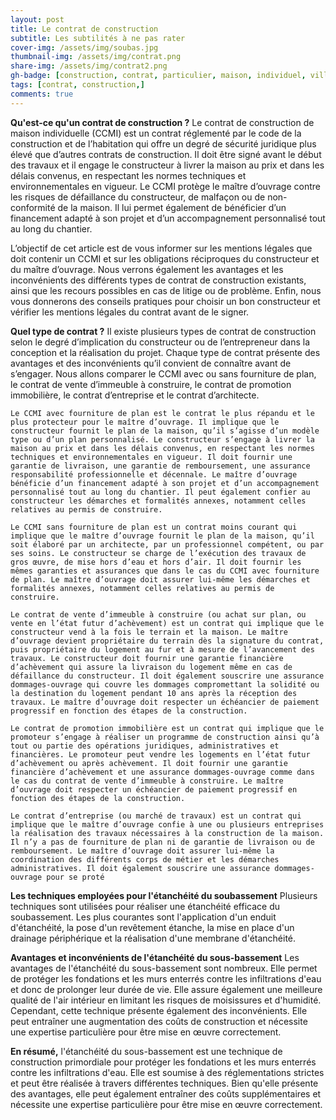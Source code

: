 ```yaml
---
layout: post
title: Le contrat de construction
subtitle: Les subtilités à ne pas rater
cover-img: /assets/img/soubas.jpg
thumbnail-img: /assets/img/contrat.png
share-img: /assets/img/contrat2.png
gh-badge: [construction, contrat, particulier, maison, individuel, villa, réglementation,]
tags: [contrat, construction,]
comments: true
---
```


**Qu'est-ce qu'un contrat de construction ?**
Le contrat de construction de maison individuelle (CCMI) est un contrat réglementé par le code de la construction et de l’habitation qui offre un degré de sécurité juridique plus élevé que d’autres contrats de construction. Il doit être signé avant le début des travaux et il engage le constructeur à livrer la maison au prix et dans les délais convenus, en respectant les normes techniques et environnementales en vigueur. Le CCMI protège le maître d’ouvrage contre les risques de défaillance du constructeur, de malfaçon ou de non-conformité de la maison. Il lui permet également de bénéficier d’un financement adapté à son projet et d’un accompagnement personnalisé tout au long du chantier.

L’objectif de cet article est de vous informer sur les mentions légales que doit contenir un CCMI et sur les obligations réciproques du constructeur et du maître d’ouvrage. Nous verrons également les avantages et les inconvénients des différents types de contrat de construction existants, ainsi que les recours possibles en cas de litige ou de problème. Enfin, nous vous donnerons des conseils pratiques pour choisir un bon constructeur et vérifier les mentions légales du contrat avant de le signer.

**Quel type de contrat ?**
Il existe plusieurs types de contrat de construction selon le degré d’implication du constructeur ou de l’entrepreneur dans la conception et la réalisation du projet. Chaque type de contrat présente des avantages et des inconvénients qu’il convient de connaître avant de s’engager. Nous allons comparer le CCMI avec ou sans fourniture de plan, le contrat de vente d’immeuble à construire, le contrat de promotion immobilière, le contrat d’entreprise et le contrat d’architecte.

    Le CCMI avec fourniture de plan est le contrat le plus répandu et le plus protecteur pour le maître d’ouvrage. Il implique que le constructeur fournit le plan de la maison, qu’il s’agisse d’un modèle type ou d’un plan personnalisé. Le constructeur s’engage à livrer la maison au prix et dans les délais convenus, en respectant les normes techniques et environnementales en vigueur. Il doit fournir une garantie de livraison, une garantie de remboursement, une assurance responsabilité professionnelle et décennale. Le maître d’ouvrage bénéficie d’un financement adapté à son projet et d’un accompagnement personnalisé tout au long du chantier. Il peut également confier au constructeur les démarches et formalités annexes, notamment celles relatives au permis de construire.

    Le CCMI sans fourniture de plan est un contrat moins courant qui implique que le maître d’ouvrage fournit le plan de la maison, qu’il soit élaboré par un architecte, par un professionnel compétent, ou par ses soins. Le constructeur se charge de l’exécution des travaux de gros œuvre, de mise hors d’eau et hors d’air. Il doit fournir les mêmes garanties et assurances que dans le cas du CCMI avec fourniture de plan. Le maître d’ouvrage doit assurer lui-même les démarches et formalités annexes, notamment celles relatives au permis de construire.

    Le contrat de vente d’immeuble à construire (ou achat sur plan, ou vente en l’état futur d’achèvement) est un contrat qui implique que le constructeur vend à la fois le terrain et la maison. Le maître d’ouvrage devient propriétaire du terrain dès la signature du contrat, puis propriétaire du logement au fur et à mesure de l’avancement des travaux. Le constructeur doit fournir une garantie financière d’achèvement qui assure la livraison du logement même en cas de défaillance du constructeur. Il doit également souscrire une assurance dommages-ouvrage qui couvre les dommages compromettant la solidité ou la destination du logement pendant 10 ans après la réception des travaux. Le maître d’ouvrage doit respecter un échéancier de paiement progressif en fonction des étapes de la construction.

    Le contrat de promotion immobilière est un contrat qui implique que le promoteur s’engage à réaliser un programme de construction ainsi qu’à tout ou partie des opérations juridiques, administratives et financières. Le promoteur peut vendre les logements en l’état futur d’achèvement ou après achèvement. Il doit fournir une garantie financière d’achèvement et une assurance dommages-ouvrage comme dans le cas du contrat de vente d’immeuble à construire. Le maître d’ouvrage doit respecter un échéancier de paiement progressif en fonction des étapes de la construction.

    Le contrat d’entreprise (ou marché de travaux) est un contrat qui implique que le maître d’ouvrage confie à une ou plusieurs entreprises la réalisation des travaux nécessaires à la construction de la maison. Il n’y a pas de fourniture de plan ni de garantie de livraison ou de remboursement. Le maître d’ouvrage doit assurer lui-même la coordination des différents corps de métier et les démarches administratives. Il doit également souscrire une assurance dommages-ouvrage pour se proté

**Les techniques employées pour l'étanchéité du soubassement**
Plusieurs techniques sont utilisées pour réaliser une étanchéité efficace du soubassement. Les plus courantes sont l'application d'un enduit d'étanchéité, la pose d'un revêtement étanche, la mise en place d'un drainage périphérique et la réalisation d'une membrane d'étanchéité.

**Avantages et inconvénients de l'étanchéité du sous-bassement**
Les avantages de l'étanchéité du sous-bassement sont nombreux. Elle permet de protéger les fondations et les murs enterrés contre les infiltrations d'eau et donc de prolonger leur durée de vie. Elle assure également une meilleure qualité de l'air intérieur en limitant les risques de moisissures et d'humidité. Cependant, cette technique présente également des inconvénients. Elle peut entraîner une augmentation des coûts de construction et nécessite une expertise particulière pour être mise en œuvre correctement.

**En résumé,** l'étanchéité du sous-bassement est une technique de construction primordiale pour protéger les fondations et les murs enterrés contre les infiltrations d'eau. Elle est soumise à des réglementations strictes et peut être réalisée à travers différentes techniques. Bien qu'elle présente des avantages, elle peut également entraîner des coûts supplémentaires et nécessite une expertise particulière pour être mise en œuvre correctement.